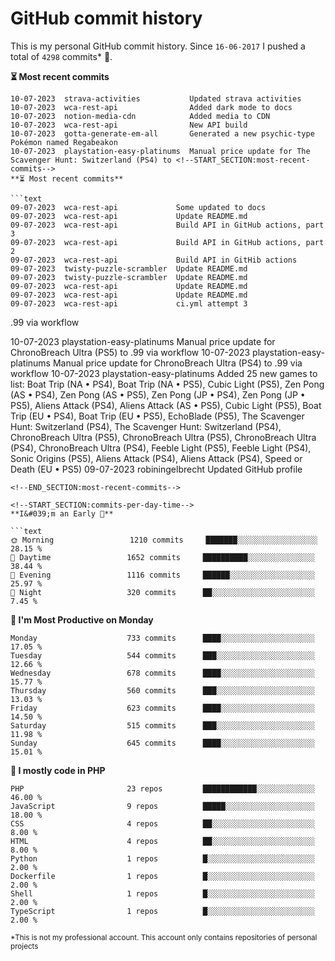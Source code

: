 # GitHub commit history
This is my personal GitHub commit history. Since <!--START_SECTION:first-commit-date-->`16-06-2017`<!--END_SECTION:first-commit-date--> I pushed a total of <!--START_SECTION:total-commit-count-->`4298`<!--END_SECTION:total-commit-count--> commits* 🎉.

<!--START_SECTION:most-recent-commits-->
**⏳ Most recent commits**
                                        
```text
10-07-2023  strava-activities           Updated strava activities
10-07-2023  wca-rest-api                Added dark mode to docs
10-07-2023  notion-media-cdn            Added media to CDN
10-07-2023  wca-rest-api                New API build
10-07-2023  gotta-generate-em-all       Generated a new psychic-type Pokémon named Regabeakon
10-07-2023  playstation-easy-platinums  Manual price update for The Scavenger Hunt: Switzerland (PS4) to <!--START_SECTION:most-recent-commits-->
**⏳ Most recent commits**
                                        
```text
09-07-2023  wca-rest-api             Some updated to docs
09-07-2023  wca-rest-api             Update README.md
09-07-2023  wca-rest-api             Build API in GitHub actions, part 3
09-07-2023  wca-rest-api             Build API in GitHub actions, part 2
09-07-2023  wca-rest-api             Build API in GitHib actions
09-07-2023  twisty-puzzle-scrambler  Update README.md
09-07-2023  twisty-puzzle-scrambler  Update README.md
09-07-2023  wca-rest-api             Update README.md
09-07-2023  wca-rest-api             Update README.md
09-07-2023  wca-rest-api             ci.yml attempt 3
```
<!--END_SECTION:most-recent-commits-->.99 via workflow
10-07-2023  playstation-easy-platinums  Manual price update for ChronoBreach Ultra (PS5) to .99 via workflow
10-07-2023  playstation-easy-platinums  Manual price update for ChronoBreach Ultra (PS4) to .99 via workflow
10-07-2023  playstation-easy-platinums  Added 25 new games to list: Boat Trip (NA • PS4), Boat Trip (NA • PS5), Cubic Light (PS5), Zen Pong (AS • PS4), Zen Pong (AS • PS5), Zen Pong (JP • PS4), Zen Pong (JP • PS5), Aliens Attack (PS4), Aliens Attack (AS • PS5), Cubic Light (PS5), Boat Trip (EU • PS4), Boat Trip (EU • PS5), EchoBlade (PS5), The Scavenger Hunt: Switzerland (PS4), The Scavenger Hunt: Switzerland (PS4), ChronoBreach Ultra (PS5), ChronoBreach Ultra (PS5), ChronoBreach Ultra (PS4), ChronoBreach Ultra (PS4), Feeble Light (PS5), Feeble Light (PS4), Sonic Origins (PS5), Aliens Attack (PS4), Aliens Attack (PS4), Speed or Death (EU • PS5)
09-07-2023  robiningelbrecht            Updated GitHub profile
```
<!--END_SECTION:most-recent-commits-->  

<!--START_SECTION:commits-per-day-time-->
**I&#039;m an Early 🐤**

```text
🌞 Morning                 1210 commits     ███████░░░░░░░░░░░░░░░░░░   28.15 %
🌆 Daytime                 1652 commits     ██████████░░░░░░░░░░░░░░░   38.44 %
🌃 Evening                 1116 commits     ██████░░░░░░░░░░░░░░░░░░░   25.97 %
🌙 Night                   320 commits      ██░░░░░░░░░░░░░░░░░░░░░░░   7.45 %
```
<!--END_SECTION:commits-per-day-time-->  

<!--START_SECTION:commits-per-weekday-->
**📅 I&#039;m Most Productive on Monday**

```text
Monday                    733 commits      ████░░░░░░░░░░░░░░░░░░░░░   17.05 %
Tuesday                   544 commits      ███░░░░░░░░░░░░░░░░░░░░░░   12.66 %
Wednesday                 678 commits      ████░░░░░░░░░░░░░░░░░░░░░   15.77 %
Thursday                  560 commits      ███░░░░░░░░░░░░░░░░░░░░░░   13.03 %
Friday                    623 commits      ████░░░░░░░░░░░░░░░░░░░░░   14.50 %
Saturday                  515 commits      ███░░░░░░░░░░░░░░░░░░░░░░   11.98 %
Sunday                    645 commits      ████░░░░░░░░░░░░░░░░░░░░░   15.01 %
```
<!--END_SECTION:commits-per-weekday-->  

<!--START_SECTION:repos-per-language-->
**💬 I mostly code in PHP**

```text
PHP                       23 repos         ████████████░░░░░░░░░░░░░   46.00 %
JavaScript                9 repos          █████░░░░░░░░░░░░░░░░░░░░   18.00 %
CSS                       4 repos          ██░░░░░░░░░░░░░░░░░░░░░░░   8.00 %
HTML                      4 repos          ██░░░░░░░░░░░░░░░░░░░░░░░   8.00 %
Python                    1 repos          █░░░░░░░░░░░░░░░░░░░░░░░░   2.00 %
Dockerfile                1 repos          █░░░░░░░░░░░░░░░░░░░░░░░░   2.00 %
Shell                     1 repos          █░░░░░░░░░░░░░░░░░░░░░░░░   2.00 %
TypeScript                1 repos          █░░░░░░░░░░░░░░░░░░░░░░░░   2.00 %
```
<!--END_SECTION:repos-per-language-->  

<sub>*This is not my professional account. This account only contains repositories of personal projects</sub>

